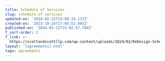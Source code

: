 ```yaml
---
title: Schedule of Services
slug: schedule-of-services
updated-on: '2024-02-22T15:00:18.137Z'
created-on: '2023-10-26T17:05:52.665Z'
published-on: '2024-02-22T15:02:57.704Z'
f_sort-order: 2
f_link: >-
  https://scottandscottllp.com/wp-content/uploads/2024/02/ReDesign-Schedule-of-Servies-02.20.pdf
layout: '[agreements].html'
tags: agreements
---
```



